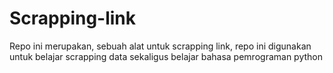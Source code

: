 # Scrapping-link
Repo ini merupakan, sebuah alat untuk scrapping link, repo ini digunakan untuk belajar scrapping data sekaligus belajar bahasa pemrograman python
